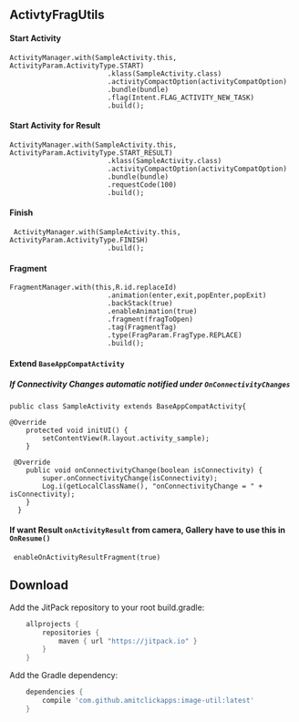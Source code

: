
ActivtyFragUtils  [](https://jitpack.io/v/amitclickapps/activity-frag-util.svg?style=flat-square)
--------


#### Start Activity

```
ActivityManager.with(SampleActivity.this, ActivityParam.ActivityType.START)
                        .klass(SampleActivity.class)
                        .activityCompactOption(activityCompatOption)
                        .bundle(bundle)
                        .flag(Intent.FLAG_ACTIVITY_NEW_TASK)
                        .build();
```
#### Start Activity for Result
```
ActivityManager.with(SampleActivity.this, ActivityParam.ActivityType.START_RESULT)
                        .klass(SampleActivity.class)
                        .activityCompactOption(activityCompatOption)
                        .bundle(bundle)
                        .requestCode(100)
                        .build();
```
#### Finish 
```
 ActivityManager.with(SampleActivity.this, ActivityParam.ActivityType.FINISH)
                        .build();
```

#### Fragment 
```
FragmentManager.with(this,R.id.replaceId)
                        .animation(enter,exit,popEnter,popExit)
                        .backStack(true)
                        .enableAnimation(true)
                        .fragment(fragToOpen)
                        .tag(FragmentTag)
                        .type(FragParam.FragType.REPLACE)
                        .build();
```
#### Extend `BaseAppCompatActivity`
##### If Connectivity Changes automatic notified under `OnConnectivityChanges`

```
public class SampleActivity extends BaseAppCompatActivity{

@Override
    protected void initUI() {
        setContentView(R.layout.activity_sample);
    }
 
 @Override
    public void onConnectivityChange(boolean isConnectivity) {
        super.onConnectivityChange(isConnectivity);
        Log.i(getLocalClassName(), "onConnectivityChange = " + isConnectivity);
    }
  }
```

#### If want Result `onActivityResult` from camera, Gallery have to use this in `OnResume()`
```
 enableOnActivityResultFragment(true) 
```
Download
--------
Add the JitPack repository to your root build.gradle:

[](https://jitpack.io/v/amitclickapps/activity-frag-util.svg?style=flat-square)

```groovy
	allprojects {
		repositories {
			maven { url "https://jitpack.io" }
		}
	}
```
Add the Gradle dependency:
```groovy
	dependencies {
		compile 'com.github.amitclickapps:image-util:latest'
	}
```